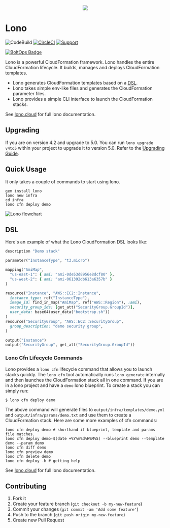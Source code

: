 <div align="center">
  <img src="http://lono.cloud/img/logos/lono-logo-small.png" />
</div>

# Lono

![CodeBuild](https://codebuild.us-west-2.amazonaws.com/badges?uuid=eyJlbmNyeXB0ZWREYXRhIjoiYTloZ3dBZkZTYnlTaU1ZZTMvenROM1dmY2lDZzE0MDRVZ2d6NXdqb2JmSXNrQ3pkVGpKRTJMMnhTNDlOYUNOUlZZUmR6TktGcXRWMVFoYzhrSXFZWVZNPSIsIml2UGFyYW1ldGVyU3BlYyI6IkkrSGlFcTBWUjMzbk5xVGYiLCJtYXRlcmlhbFNldFNlcmlhbCI6MX0%3D&branch=master)
[![CircleCI](https://circleci.com/gh/tongueroo/lono.svg?style=svg)](https://circleci.com/gh/tongueroo/lono)
[![Support](https://img.shields.io/badge/get-support-blue.svg)](https://boltops.com?utm_source=badge&utm_medium=badge&utm_campaign=lono)

[![BoltOps Badge](https://img.boltops.com/boltops/badges/boltops-badge.png)](https://www.boltops.com)

Lono is a powerful CloudFormation framework. Lono handles the entire CloudFormation lifecycle. It builds, manages and deploys CloudFormation templates.

* Lono generates CloudFormation templates based on a [DSL](http://lono.cloud/docs/dsl/).
* Lono takes simple env-like files and generates the CloudFormation parameter files.
* Lono provides a simple CLI interface to launch the CloudFormation stacks.

See [lono.cloud](http://lono.cloud) for full lono documentation.

## Upgrading

If you are on version 4.2 and upgrade to 5.0.  You can run `lono upgrade v4to5` within your project to upgrade it to version 5.0.  Refer to the [Upgrading Guide](http://lono.cloud/docs/extras/upgrading/).

## Quick Usage

It only takes a couple of commands to start using lono.

    gem install lono
    lono new infra
    cd infra
    lono cfn deploy demo

![Lono flowchart](http://lono.cloud/img/tutorial/lono-flowchart.png "Lono flowchart")

## DSL

Here's an example of what the Lono CloudFormation DSL looks like:

```ruby
description "Demo stack"

parameter("InstanceType", "t3.micro")

mapping("AmiMap",
  "us-east-1": { ami: "ami-0de53d8956e8dcf80" },
  "us-west-2": { ami: "ami-061392db613a6357b" }
)

resource("Instance", "AWS::EC2::Instance",
  instance_type: ref("InstanceType"),
  image_id: find_in_map("AmiMap", ref("AWS::Region"), :ami),
  security_group_ids: [get_att("SecurityGroup.GroupId")],
  user_data: base64(user_data("bootstrap.sh"))
)
resource("SecurityGroup", "AWS::EC2::SecurityGroup",
  group_description: "demo security group",
)

output("Instance")
output("SecurityGroup", get_att("SecurityGroup.GroupId"))
```

### Lono Cfn Lifecycle Commands

Lono provides a `lono cfn` lifecycle command that allows you to launch stacks quickly.  The `lono cfn` tool automatically runs `lono generate` internally and then launches the CloudFormation stack all in one command.  If you are in a lono project and have a `demo` lono blueprint.  To create a stack you can simply run:

    $ lono cfn deploy demo

The above command will generate files to `output/infra/templates/demo.yml` and `output/infra/params/demo.txt` and use them to create a CloudFormation stack.  Here are some more examples of cfn commands:

    lono cfn deploy demo # shorthand if blueprint, template and params file matches.
    lono cfn deploy demo-$(date +%Y%m%d%H%M%S) --blueprint demo --template demo --param demo
    lono cfn diff demo
    lono cfn preview demo
    lono cfn delete demo
    lono cfn deploy -h # getting help

See [lono.cloud](http://lono.cloud) for full lono documentation.

## Contributing

1. Fork it
2. Create your feature branch (`git checkout -b my-new-feature`)
3. Commit your changes (`git commit -am 'Add some feature'`)
4. Push to the branch (`git push origin my-new-feature`)
5. Create new Pull Request
